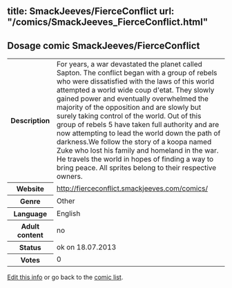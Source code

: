 title: SmackJeeves/FierceConflict
url: "/comics/SmackJeeves_FierceConflict.html"
---
Dosage comic SmackJeeves/FierceConflict
-----------------------------------------

<p id="msg"></p>
<script type="text/javascript">
if (window.location.search === '?edit_info_mail=sent_ok') {
  var elem = document.getElementById("msg");
  elem.innerHTML = 'Edited information sucessfully sent for review, which is usually done daily. Thanks!';
  elem.className = 'ok';
}
</script>
<table class="comicinfo">
<tr>
<th>Description</th><td>For years, a war devastated the planet called Sapton. The conflict began with a group of rebels who were dissatisfied with the laws of this world attempted a world wide coup d'etat. They slowly gained power and eventually overwhelmed the majority of the opposition and are slowly but surely taking control of the world. Out of this group of rebels 5 have taken full authority and are now attempting to lead the world down the path of darkness.We follow the story of a koopa named Zuke who lost his family and homeland in the war. He travels the world in hopes of finding a way to bring peace. All sprites belong to their respective owners.</td>
</tr>
<tr>
<th>Website</th><td><a href="http://fierceconflict.smackjeeves.com/comics/">http://fierceconflict.smackjeeves.com/comics/</a></td>
</tr>
<tr>
<th>Genre</th><td>Other</td>
</tr>
<tr>
<th>Language</th><td>English</td>
</tr>
<tr>
<th>Adult content</th><td>no</td>
</tr>
<tr>
<th>Status</th><td>ok on 18.07.2013</td>
</tr>
<tr>
<th>Votes</th><td>0</td>
</tr>
</table>

[Edit this info](SmackJeeves_FierceConflict_edit.html) or go back to the [comic list](../comic-index.html).
